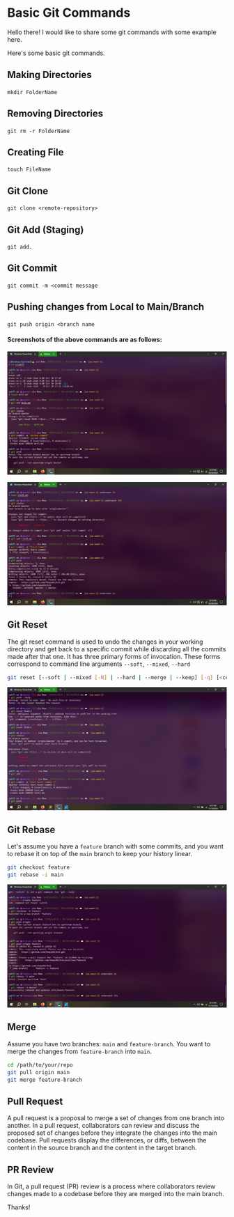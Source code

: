 # Basic Git Commands

Hello there! I would like to share some git commands with some example here.

Here's some basic git commands.

## Making Directories

`mkdir FolderName`

## Removing Directories

`git rm -r FolderName`

## Creating File

`touch FileName`

## Git Clone

`git clone <remote-repository>`

## Git Add (Staging)

`git add.`

## Git Commit

`git commit -m <commit message`

## Pushing changes from Local to Main/Branch

`git push origin <branch name`

#### Screenshots of the above commands are as follows:

![screenshots](screenshots/1.png)

![screenshots](screenshots/2.png)

## Git Reset

The git reset command is used to undo the changes in your working directory and get back to a specific commit while discarding all the commits made after that one. It has three primary forms of invocation. These forms correspond to command line arguments `--soft`, `--mixed`, `--hard`

```bash
git reset [--soft | --mixed [-N] | --hard | --merge | --keep] [-q] [<commit>]
```
![screenshots](screenshots/3.png)

## Git Rebase

Let's assume you have a `feature` branch with some commits, and you want to rebase it on top of the `main` branch to keep your history linear.

```bash
git checkout feature
git rebase -i main
```

![screenshots](screenshots/4.png)

## Merge

Assume you have two branches: `main` and `feature-branch`. You want to merge the changes from `feature-branch` into `main`.

```bash
cd /path/to/your/repo
git pull origin main
git merge feature-branch
```

## Pull Request
A pull request is a proposal to merge a set of changes from one branch into another. In a pull request, collaborators can review and discuss the proposed set of changes before they integrate the changes into the main codebase. Pull requests display the differences, or diffs, between the content in the source branch and the content in the target branch.

## PR Review
In Git, a pull request (PR) review is a process where collaborators review changes made to a codebase before they are merged into the main branch.

Thanks!